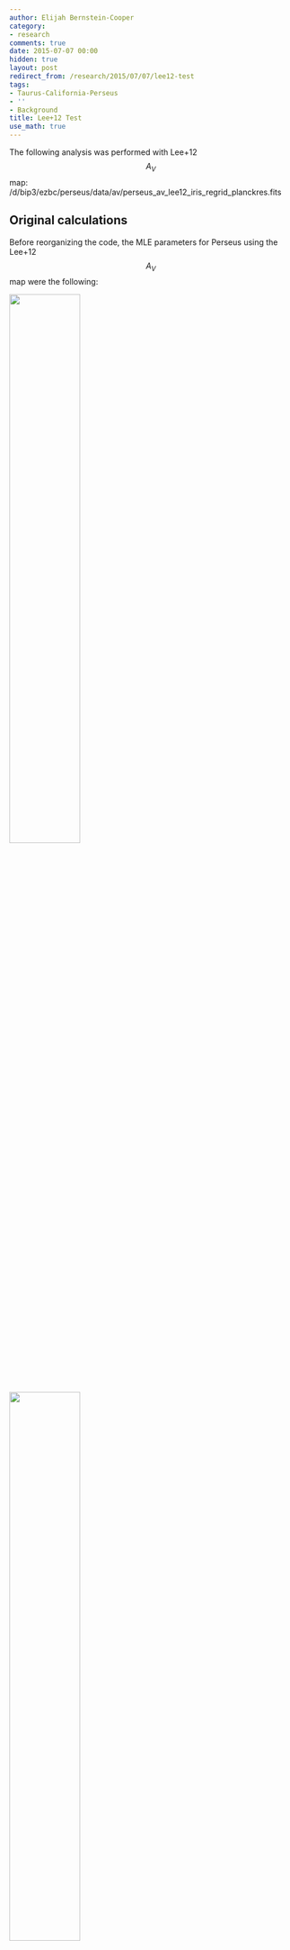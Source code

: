 ```yaml
---
author: Elijah Bernstein-Cooper
category:
- research
comments: true
date: 2015-07-07 00:00
hidden: true
layout: post
redirect_from: /research/2015/07/07/lee12-test
tags:
- Taurus-California-Perseus
- ''
- Background
title: Lee+12 Test
use_math: true
---
```


The following analysis was performed with Lee+12 $$A_V$$ map:
/d/bip3/ezbc/perseus/data/av/perseus_av_lee12_iris_regrid_planckres.fits

## Original calculations

Before reorganizing the code, the MLE parameters for Perseus using the Lee+12
$$A_V$$ map were the following:

<img src="/media/2015/07/07/perseus_likelihood_lee12_original_wd.png" style="width:50%"/>

<img src="/media/2015/07/07/perseus_likelihood_lee12_original_wi.png" style="width:50%"/>

however this run did not allow for an intercept to vary. I am currently running
the analysis allowing the intercept to vary to make a fair comparison with the
subsequent tests.

## <a name="nobackground"></a>No background subtraction

### Varying intercept

Below are the likelihood spaces using the Lee+12 IRIS $$A_V$$ image. The
$$A_V$$ map has not had a background subtracted from it.

<img src="/media/2015/07/07/perseus_likelihood_lee12_wd.png" style="width:50%"/>

The slightly negative intercept is curious. A $$0.5$$ mag background is
present in the data.

<img src="/media/2015/07/07/perseus_likelihood_lee12_wi.png" style="width:50%"/>

### Non-varying intercept

Below is a run while setting the intercept to 0. This favors a slightly lower
DGR and $$HI$$ width.

<img src="/media/2015/07/07/perseus_likelihood_lee12_noint_wd.png" style="width:50%"/>

## Background-subtracted

I subtracted a background of $$0.5$$ mag from the Lee+12 $$A_V$$ map before
running the MLE analysis. The resulting likelihood space are below. The
velocity width and DGR are exactly the same as derived from the original map.
However the intercept is around $$-0.6$$ mag. We expect for this intercept to
be around 0, because the background has been subtracted from it.

It seems as though the calculations are deriving the correct intercept, but
then subtracting the intercept away in likelihood space...incorrectly recording
the intercept.

<img src="/media/2015/07/07/perseus_likelihood_lee12_backsub_wd.png" style="width:50%"/>

<img src="/media/2015/07/07/perseus_likelihood_lee12_backsub_wi.png" style="width:50%"/>

## Binned images / masking progression

Below are the original and binned maps for Perseus at each progression of
calculating the MLE. The masks do not vary much between the iterations of
changing the $$HI$$ width to mask.

<div id="myCarousel" class="carousel slide" data-ride="carousel">
  <!-- Indicators -->
  <ol class="carousel-indicators">
    <li data-target="#myCarousel" data-slide-to="0" class="active"></li>
    <li data-target="#myCarousel" data-slide-to="1"></li>
    <li data-target="#myCarousel" data-slide-to="2"></li>
  </ol>

  <!-- Wrapper for slides -->
  <div class="carousel-inner" role="listbox">
    <div class="item active">
      <img src="/media/2015/07/07/perseus_bin_map0.png" alt="Halfway" style="width:100%;"/>
    </div>

    <div class="item">
      <img src="/media/2015/07/07/perseus_bin_map1.png" alt="Halfway" style="width:100%;"/>
    </div>

    <div class="item">
      <img src="/media/2015/07/07/perseus_bin_map1.png" alt="Halfway" style="width:100%;"/>
    </div>

  </div>

  <!-- Left and right controls -->
  <a class="left carousel-control" href="#myCarousel" role="button" data-slide="prev">
    <span class="glyphicon glyphicon-chevron-left" aria-hidden="true"></span>
    <span class="sr-only">Previous</span>
  </a>
  <a class="right carousel-control" href="#myCarousel" role="button" data-slide="next">
    <span class="glyphicon glyphicon-chevron-right" aria-hidden="true"></span>
    <span class="sr-only">Next</span>
  </a>
</div>